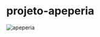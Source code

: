 # projeto-apeperia
![apeperia](https://user-images.githubusercontent.com/107800100/201271605-b47900c6-eb58-465f-a4ef-2fe424fe9f65.png)
